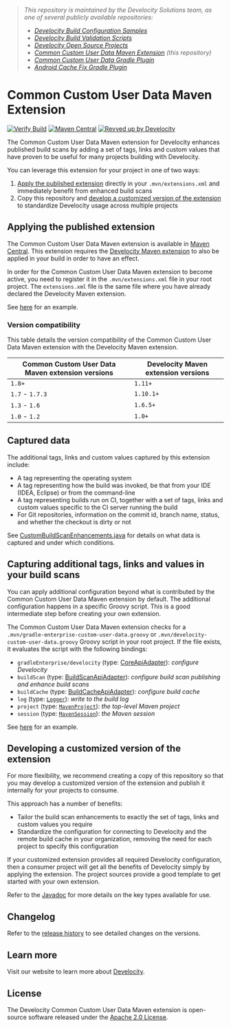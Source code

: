 > _This repository is maintained by the Develocity Solutions team, as one of several publicly available repositories:_
> - _[Develocity Build Configuration Samples][develocity-build-config-samples]_
> - _[Develocity Build Validation Scripts][develocity-build-validation-scripts]_
> - _[Develocity Open Source Projects][develocity-oss-projects]_
> - _[Common Custom User Data Maven Extension][ccud-maven-extension] (this repository)_
> - _[Common Custom User Data Gradle Plugin][ccud-gradle-plugin]_
> - _[Android Cache Fix Gradle Plugin][android-cache-fix-plugin]_

# Common Custom User Data Maven Extension

[![Verify Build](https://github.com/gradle/common-custom-user-data-maven-extension/actions/workflows/build-verification.yml/badge.svg?branch=main)](https://github.com/gradle/common-custom-user-data-maven-extension/actions/workflows/build-verification.yml)
[![Maven Central](https://img.shields.io/maven-central/v/com.gradle/common-custom-user-data-maven-extension)](https://search.maven.org/artifact/com.gradle/common-custom-user-data-maven-extension)
[![Revved up by Develocity](https://img.shields.io/badge/Revved%20up%20by-Develocity-06A0CE?logo=Gradle&labelColor=02303A)](https://ge.solutions-team.gradle.com/scans)

The Common Custom User Data Maven extension for Develocity enhances published build scans
by adding a set of tags, links and custom values that have proven to be useful for many projects building with Develocity.

You can leverage this extension for your project in one of two ways:
1. [Apply the published extension](#applying-the-published-extension) directly in your `.mvn/extensions.xml` and immediately benefit from enhanced build scans
2. Copy this repository and [develop a customized version of the extension](#developing-a-customized-version-of-the-extension) to standardize Develocity usage across multiple projects

## Applying the published extension

The Common Custom User Data Maven extension is available in [Maven Central](https://search.maven.org/artifact/com.gradle/common-custom-user-data-maven-extension). This extension
requires the [Develocity Maven extension](https://search.maven.org/artifact/com.gradle/gradle-enterprise-maven-extension) to also be applied in your build in order to have
an effect.

In order for the Common Custom User Data Maven extension to become active, you need to register it in the `.mvn/extensions.xml` file in your root project. The `extensions.xml` file
is the same file where you have already declared the Develocity Maven extension.

See [here](.mvn/extensions.xml) for an example.

### Version compatibility

This table details the version compatibility of the Common Custom User Data Maven extension with the Develocity Maven extension.

| Common Custom User Data Maven extension versions | Develocity Maven extension versions        |
| ------------------------------------------------ | ------------------------------------------ |
| `1.8+`                                           | `1.11+`                                    |
| `1.7` - `1.7.3`                                  | `1.10.1+`                                  |
| `1.3` - `1.6`                                    | `1.6.5+`                                   |
| `1.0` - `1.2`                                    | `1.0+`                                     |

## Captured data

The additional tags, links and custom values captured by this extension include:
- A tag representing the operating system
- A tag representing how the build was invoked, be that from your IDE (IDEA, Eclipse) or from the command-line
- A tag representing builds run on CI, together with a set of tags, links and custom values specific to the CI server running the build
- For Git repositories, information on the commit id, branch name, status, and whether the checkout is dirty or not

See [CustomBuildScanEnhancements.java](./src/main/java/com/gradle/CustomBuildScanEnhancements.java) for details on what data is
captured and under which conditions.

## Capturing additional tags, links and values in your build scans

You can apply additional configuration beyond what is contributed by the Common Custom User Data Maven extension by default. The additional configuration happens in a specific
Groovy script. This is a good intermediate step before creating your own extension.

The Common Custom User Data Maven extension checks for a `.mvn/gradle-enterprise-custom-user-data.groovy` or `.mvn/develocity-custom-user-data.groovy` Groovy script in your root project. If the file exists, it evaluates
the script with the following bindings:

- `gradleEnterprise/develocity` (type: [CoreApiAdapter](src/main/java/com/gradle/ccud/adapters/CoreApiAdapter.java)): _configure Develocity_
- `buildScan` (type: [BuildScanApiAdapter](src/main/java/com/gradle/ccud/adapters/DevelocityAdapter.java)): _configure build scan publishing and enhance build scans_
- `buildCache` (type: [BuildCacheApiAdapter](src/main/java/com/gradle/ccud/adapters/DevelocityAdapter.java)): _configure build cache_
- `log` (type: [`Logger`](http://www.slf4j.org/apidocs/org/slf4j/Logger.html)): _write to the build log_
- `project` (type: [`MavenProject`](https://maven.apache.org/ref/current/maven-core/apidocs/org/apache/maven/project/MavenProject.html)): _the top-level Maven project_
- `session` (type: [`MavenSession`](https://maven.apache.org/ref/current/maven-core/apidocs/org/apache/maven/execution/MavenSession.html)): _the Maven session_

See [here](.mvn/gradle-enterprise-custom-user-data.groovy) for an example.

## Developing a customized version of the extension

For more flexibility, we recommend creating a copy of this repository so that you may develop a customized version of the extension and publish it internally for your projects to consume.

This approach has a number of benefits:
- Tailor the build scan enhancements to exactly the set of tags, links and custom values you require
- Standardize the configuration for connecting to Develocity and the remote build cache in your organization, removing the need for each project to specify this configuration

If your customized extension provides all required Develocity configuration, then a consumer project will get all the benefits of Develocity simply by applying the extension. The
project sources provide a good template to get started with your own extension.

Refer to the [Javadoc](https://docs.gradle.com/enterprise/maven-extension/api/) for more details on the key types available for use.

## Changelog

Refer to the [release history](https://github.com/gradle/common-custom-user-data-maven-extension/releases) to see detailed changes on the versions.

## Learn more

Visit our website to learn more about [Develocity][develocity].

## License

The Develocity Common Custom User Data Maven extension is open-source software released under the [Apache 2.0 License][apache-license].

[develocity-build-config-samples]: https://github.com/gradle/develocity-build-config-samples
[develocity-build-validation-scripts]: https://github.com/gradle/gradle-enterprise-build-validation-scripts
[develocity-oss-projects]: https://github.com/gradle/develocity-oss-projects
[ccud-gradle-plugin]: https://github.com/gradle/common-custom-user-data-gradle-plugin
[ccud-maven-extension]: https://github.com/gradle/common-custom-user-data-maven-extension
[android-cache-fix-plugin]: https://github.com/gradle/android-cache-fix-gradle-plugin
[develocity]: https://gradle.com/develocity
[apache-license]: https://www.apache.org/licenses/LICENSE-2.0.html
